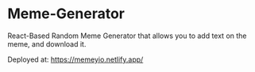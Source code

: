 # Meme-Generator
React-Based Random Meme Generator that allows you to add text on the meme, and download it. 

Deployed at: https://memeyio.netlify.app/
